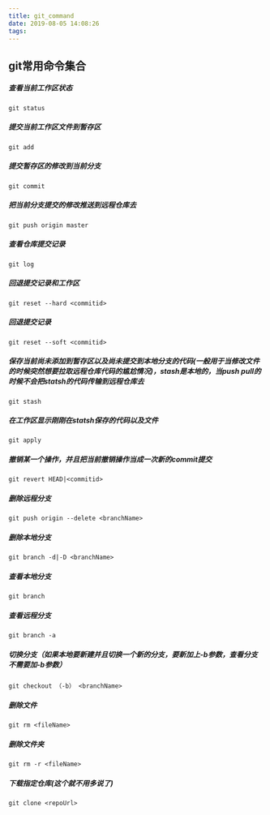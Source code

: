 ```yaml
---
title: git_command
date: 2019-08-05 14:08:26
tags:
---
```


## git常用命令集合

##### 查看当前工作区状态
`git status `

##### 提交当前工作区文件到暂存区
`git add`

##### 提交暂存区的修改到当前分支
`git commit `

##### 把当前分支提交的修改推送到远程仓库去
`git push origin master`

##### 查看仓库提交记录
`git log`

##### 回退提交记录和工作区
`git reset --hard <commitid>`

##### 回退提交记录
`git reset --soft <commitid>`

##### 保存当前尚未添加到暂存区以及尚未提交到本地分支的代码(一般用于当修改文件的时候突然想要拉取远程仓库代码的尴尬情况)，stash是本地的，当push pull的时候不会把statsh的代码传输到远程仓库去
`git stash`

##### 在工作区显示刚刚在statsh保存的代码以及文件
`git apply`

##### 撤销某一个操作，并且把当前撤销操作当成一次新的commit提交
`git revert HEAD|<commitid>`

##### 删除远程分支
`git push origin --delete <branchName>`

##### 删除本地分支
`git branch -d|-D <branchName>`

##### 查看本地分支
`git branch`

##### 查看远程分支
`git branch -a`

##### 切换分支（如果本地要新建并且切换一个新的分支，要新加上-b参数，查看分支不需要加-b参数）
`git checkout （-b） <branchName>`


##### 删除文件
`git rm <fileName>`


##### 删除文件夹
`git rm -r <fileName>`


##### 下载指定仓库(这个就不用多说了)
`git clone <repoUrl>`

